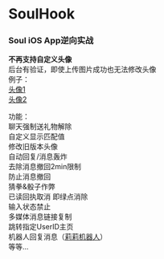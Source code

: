 # SoulHook
### Soul iOS App逆向实战
**不再支持自定义头像**  
后台有验证，即使上传图片成功也无法修改头像  
例子：  
[头像1](https://img.soulapp.cn/heads/avatar-1579662689148-04005.png)  
[头像2](https://img.soulapp.cn/heads/avatar-1579662689106-04588.png)  

功能：  
聊天强制送礼物解除  
自定义显示匹配值  
修改旧版本头像  
自动回复/消息轰炸  
去除消息撤回2min限制  
防止消息撤回  
猜拳&骰子作弊  
已读回执取消 即绿点消除  
输入状态禁止  
多媒体消息链接复制  
跳转指定UserID主页  
机器人回复消息（[莉莉机器人](http://www.itpk.cn/)）  
等等...